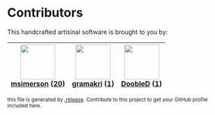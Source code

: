 # Contributors

This handcrafted artisinal software is brought to you by:

| <img height="80" src="https://avatars.githubusercontent.com/u/261635?v=4"><br><a href="https://github.com/msimerson">msimerson</a> (<a href="https://github.com/haraka/email-message/commits?author=msimerson">20</a>) | <img height="80" src="https://avatars.githubusercontent.com/u/82041?v=4"><br><a href="https://github.com/gramakri">gramakri</a> (<a href="https://github.com/haraka/email-message/commits?author=gramakri">1</a>) | <img height="80" src="https://avatars.githubusercontent.com/u/918201?v=4"><br><a href="https://github.com/DoobleD">DoobleD</a> (<a href="https://github.com/haraka/email-message/commits?author=DoobleD">1</a>) |
| :--------------------------------------------------------------------------------------------------------------------------------------------------------------------------------------------------------------------: | :---------------------------------------------------------------------------------------------------------------------------------------------------------------------------------------------------------------: | :-------------------------------------------------------------------------------------------------------------------------------------------------------------------------------------------------------------: |

<sub>this file is generated by [.release](https://github.com/msimerson/.release).
Contribute to this project to get your GitHub profile included here.</sub>
